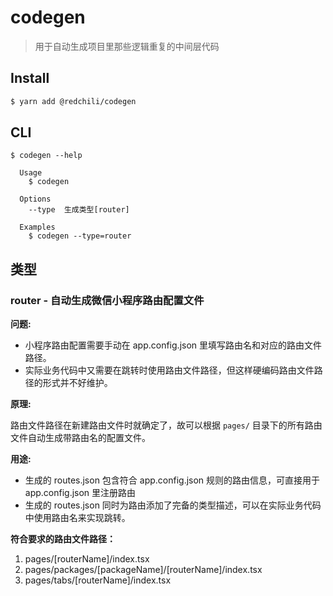 # codegen

> 用于自动生成项目里那些逻辑重复的中间层代码


## Install

```bash
$ yarn add @redchili/codegen
```


## CLI

```
$ codegen --help

  Usage
    $ codegen

  Options
    --type  生成类型[router]

  Examples
    $ codegen --type=router
```

## 类型
### router - 自动生成微信小程序路由配置文件
**问题:**
- 小程序路由配置需要手动在 app.config.json 里填写路由名和对应的路由文件路径。
- 实际业务代码中又需要在跳转时使用路由文件路径，但这样硬编码路由文件路径的形式并不好维护。

**原理:**

路由文件路径在新建路由文件时就确定了，故可以根据 `pages/` 目录下的所有路由文件自动生成带路由名的配置文件。

**用途:**
- 生成的 routes.json 包含符合 app.config.json 规则的路由信息，可直接用于 app.config.json 里注册路由
- 生成的 routes.json 同时为路由添加了完备的类型描述，可以在实际业务代码中使用路由名来实现跳转。

**符合要求的路由文件路径：**
1. pages/[routerName]/index.tsx
2. pages/packages/[packageName]/[routerName]/index.tsx
3. pages/tabs/[routerName]/index.tsx


